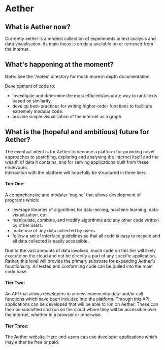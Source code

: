 # Aether


## What is Aether now?

Currently aether is a modest collection of experiments in text analysis and data visualisation. Its main focus is on data available 
on or retrieved from the internet.


## What's happening at the moment?

Note: See the '/notes' directory for much more in depth documentation. 

Development of code to:

-  investigate and determine the most efficient/accurate way to rank texts based on similarity.
-  develop best-practices for writing higher-order functions to facilitate extremely modular code. 
-  provide simple visualisation of the internet as a graph.


## What is the (hopeful and ambitious) future for Aether?

The eventual intent is for Aether to become a platform for providing novel approaches to searching, exploring and analysing the 
internet itself and the wealth of data it contains, and for serving applications built from these endevours.   
Interaction with the platform will hopefully be structured in three tiers:

#### Tier One:

A comprehensive and modular 'engine' that allows development of programs which:

-  leverage libraries of algorithms for data-mining, machine-learning, data-visualization, etc.
-  manipulate, combine, and modify algorithms and any other code written by other users.
-  make use of any data collected by users.
-  follow a set of interface guidelines so that all code is easy to recycle and all data collected is easily accessible.

Due to the vast amounts of data involved, much code on this tier will likely execute on the cloud and not be directly a part of any
specific application. Rather, this level will provide the primary substrate for expanding Aether's functionality. All tested and 
conforming code can be pulled into the main code base.


#### Tier Two:

An API that allows developers to access community data and/or call functions which have been included into the platform.
Through this API, applications can be developed that will be able to run on Aether. These can then be submitted and run on the cloud
where they will be accessible over the internet, whether in a browser or otherwise.


#### Tier Three:

The Aether website. Here end-users can use developer applications which may either be free or paid. 
  
 
